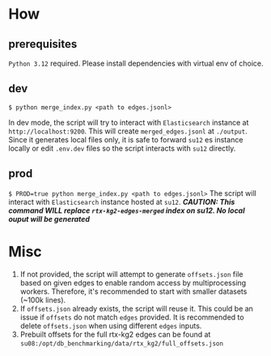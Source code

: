 # How

## prerequisites
`Python 3.12` required. Please install dependencies with virtual env of choice.

## dev
`$ python merge_index.py <path to edges.jsonl>`

In dev mode, the script will try to interact with `Elasticsearch` instance at `http://localhost:9200`. This will create `merged_edges.jsonl` at `./output`. Since it generates local files only, it is safe to forward `su12` es instance locally or edit `.env.dev` files so the script interacts with `su12` directly.

## prod
`$ PROD=true python merge_index.py <path to edges.jsonl>`
The script will interact with `Elasticsearch` instance hosted at `su12`. ***CAUTION: This command WILL replace `rtx-kg2-edges-merged` index on su12. No local ouput will be generated***

# Misc
1. If not provided, the script will attempt to generate `offsets.json` file based on given edges to enable random access by multiprocessing workers. Therefore, it's recommended to start with smaller datasets (~100k lines).
2. If `offsets.json` already exists, the script will reuse it. This could be an issue if `offsets` do not match `edges` provided. It is recommended to delete `offsets.json` when using different `edges` inputs.
3. Prebuilt offsets for the full rtx-kg2 edges can be found at `su08:/opt/db_benchmarking/data/rtx_kg2/full_offsets.json` 
